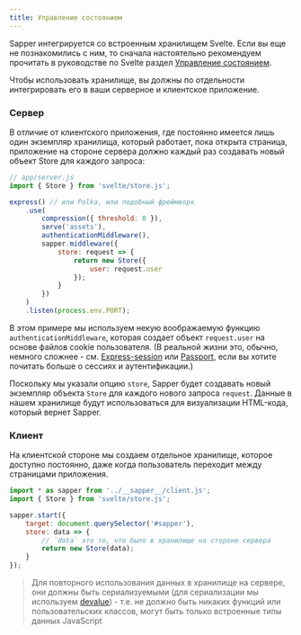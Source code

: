 ```yaml
---
title: Управление состоянием
---
```


Sapper интегрируется со встроенным хранилищем Svelte. Если вы еще не познакомились с ним, то сначала настоятельно рекомендуем прочитать в руководстве по Svelte раздел [Управление состоянием](https://svelte.technology/guide#state-management).

Чтобы использовать хранилище, вы должны по отдельности интегрировать его в ваши серверное и клиентское приложение.

### Сервер

В отличие от клиентского приложения, где постоянно имеется лишь один экземпляр хранилища, который работает, пока открыта страница, приложение на стороне сервера должно каждый раз создавать новый объект Store для каждого запроса:

```js
// app/server.js
import { Store } from 'svelte/store.js';

express() // или Polka, или подобный фреймворк
	.use(
		compression({ threshold: 0 }),
		serve('assets'),
		authenticationMiddleware(),
		sapper.middleware({
			store: request => {
				return new Store({
					user: request.user
				});
			}
		})
	)
	.listen(process.env.PORT);
```

В этом примере мы используем некую воображаемую функцию `authenticationMiddleware`, которая создает объект `request.user` на основе файлов cookie пользователя. (В реальной жизни это, обычно, немного сложнее - см. [Express-session](https://github.com/expressjs/session) или [Passport](http://www.passportjs.org/), если вы хотите почитать больше о сессиях и аутентификации.)

Поскольку мы указали опцию `store`, Sapper будет создавать новый экземпляр объекта `Store` для каждого нового запроса `request`. Данные в нашем хранилище будут использоваться для визуализации HTML-кода, который вернет Sapper.


### Клиент

На клиентской стороне мы создаем отдельное хранилище, которое доступно постоянно, даже когда пользователь переходит между страницами приложения.

```js
import * as sapper from '../__sapper__/client.js';
import { Store } from 'svelte/store.js';

sapper.start({
	target: document.querySelector('#sapper'),
	store: data => {
		// `data` это то, что было в хранилище на стороне сервера
		return new Store(data);
	}
});
```

>Для повторного использования данных в хранилище на сервере, они должны быть сериализуемыми (для сериализации мы используем [devalue](https://github.com/Rich-Harris/devalue)) - т.е. не должно быть никаких функций или пользовательских классов, могут быть только встроенные типы данных JavaScript
